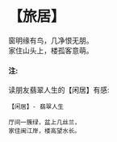 # 【旅居】

窗明缘有鸟，几净恨无朋。  
家住山头上，楼孤客意萌。

#### 注:
读朋友翡翠人生的【闲居】有感:
~~~
【闲居】- 翡翠人生

厅间一簇绿，盆上几丝兰，
家住闽江岸，楼高望水长。
~~~
